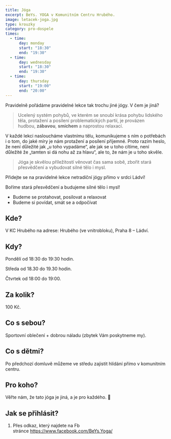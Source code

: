 ```yaml
---
title: Jóga
excerpt: BeYs. YOGA v Komunitním Centru Hrubého.
image: letacek-joga.jpg
type: krouzky
category: pro-dospele
times:
  - time:
      day: monday
      start: "18:30"
      end: "19:30"
  - time:
      day: wednesday
      start: "18:30"
      end: "19:30"
  - time:
      day: thursday
      start: "19:00"
      end: "20:00"
---
```


Pravidelně pořádáme pravidelné lekce tak trochu jiné jógy. V čem je jiná?

> Ucelený systém pohybů, ve kterém se snoubí krása pohybu lidského těla, protažení a posílení problematických partií, je provázen hudbou, **zábavou**, **smíchem** a naprostou relaxací.

V každé lekci nasloucháme vlastnímu tělu, komunikujeme s ním o potřebách i o tom, do jaké míry je nám protažení a posílení příjemné. Proto razím heslo, že není důležité jak „u toho vypadáme“, ale jak se u toho cítíme, není důležité že „tamten si dá nohu až za hlavu“, ale to, že nám je u toho skvěle.

> Jóga je skvělou příležitostí věnovat čas sama sobě, zbořit stará přesvědčení a vybudovat silné tělo i mysl.

Přidejte se na pravidelné lekce netradiční jógy přímo v srdci Ládví!

Boříme stará přesvědčení a budujeme silné tělo i mysl!

- Budeme se protahovat, posilovat a relaxovat
- Budeme si povídat, smát se a odpočívat

## Kde?

V KC Hrubého na adrese: Hrubého (ve vnitrobloku), Praha 8 – Ládví.

## Kdy?

Pondělí od 18:30 do 19:30 hodin.

Středa od 18.30 do 19.30 hodin.

Čtvrtek od 18:00 do 19:00.

## Za kolik?

100 Kč.

## Co s sebou?

Sportovní oblečení + dobrou náladu (zbytek Vám poskytneme my).

## Co s dětmi?

Po předchozí domluvě můžeme ve středu zajistit hlídání přímo v komunitním centru.

## Pro koho?

Věřte nám, že tato jóga je jiná, a je pro každého. 🙂

## Jak se přihlásit?

1. Přes odkaz, který najdete na Fb stránce <https://www.facebook.com/BeYs.Yoga/>
